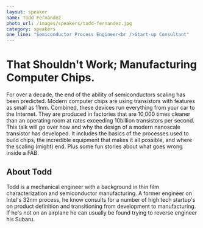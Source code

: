 ```yaml
---
layout: speaker
name: Todd Fernandez
photo_url: /images/speakers/todd-fernandez.jpg
category: speakers
one_line: "Semiconductor Process Engineer<br />Start-up Consultant"
---
```


# That Shouldn't Work; Manufacturing Computer Chips.

For over a decade, the end of the ability of semiconductors scaling has been predicted. Modern computer chips are using transistors with features as small as 11nm.  Combined, these devices run everything from your car to the Internet. They are produced in factories that are 10,000 times cleaner than an operating room at rates exceeding 10billion transistors per second.  This talk will go over how and why the design of a modern nanoscale transistor has developed.   It includes the basics of the processes used to build chips, the incredible equipment that makes it all possible, and where the scaling (might) end. Plus some fun stories about what goes wrong inside a FAB.


## About Todd
Todd is a mechanical engineer with a background in thin film characterization and semiconductor manufacturing.  A former engineer on Intel's 32nm process, he know consults for a number of high tech startup's on product definition and transitioning from development to manufacturing.  If he's not on an airplane he can usually be found trying to reverse engineer his Subaru.
